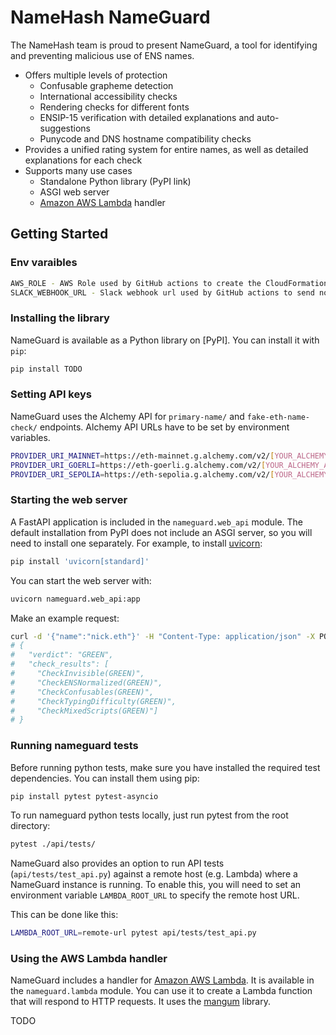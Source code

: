 # NameHash NameGuard

The NameHash team is proud to present NameGuard, a tool for identifying and preventing malicious use of ENS names.

- Offers multiple levels of protection
  - Confusable grapheme detection
  - International accessibility checks
  - Rendering checks for different fonts
  - ENSIP-15 verification with detailed explanations and auto-suggestions
  - Punycode and DNS hostname compatibility checks
- Provides a unified rating system for entire names, as well as detailed explanations for each check
- Supports many use cases
  - Standalone Python library (PyPI link)
  - ASGI web server
  - [Amazon AWS Lambda](https://aws.amazon.com/lambda/) handler

## Getting Started

### Env varaibles

```bash
AWS_ROLE - AWS Role used by GitHub actions to create the CloudFormation infrastructure for deploying NameGuard as an AWS Lambda and pushing the latest build image to AWS ECR.
SLACK_WEBHOOK_URL - Slack webhook url used by GitHub actions to send notifications of deployment success or failure to the dev team's slack channel.
```

### Installing the library

NameGuard is available as a Python library on [PyPI]. You can install it with `pip`:

```bash
pip install TODO
```

### Setting API keys

NameGuard uses the Alchemy API for `primary-name/` and `fake-eth-name-check/` endpoints. Alchemy API URLs have to be set by environment variables.
```bash
PROVIDER_URI_MAINNET=https://eth-mainnet.g.alchemy.com/v2/[YOUR_ALCHEMY_API_KEY]
PROVIDER_URI_GOERLI=https://eth-goerli.g.alchemy.com/v2/[YOUR_ALCHEMY_API_KEY]
PROVIDER_URI_SEPOLIA=https://eth-sepolia.g.alchemy.com/v2/[YOUR_ALCHEMY_API_KEY]
```

### Starting the web server

A FastAPI application is included in the `nameguard.web_api` module. The default installation from PyPI does not include an ASGI server, so you will need to install one separately. For example, to install [uvicorn](https://www.uvicorn.org):

```bash
pip install 'uvicorn[standard]'
```

You can start the web server with:

```bash
uvicorn nameguard.web_api:app
```

Make an example request:

```bash
curl -d '{"name":"nick.eth"}' -H "Content-Type: application/json" -X POST http://localhost:8000
# {
#   "verdict": "GREEN",
#   "check_results": [
#     "CheckInvisible(GREEN)",
#     "CheckENSNormalized(GREEN)",
#     "CheckConfusables(GREEN)",
#     "CheckTypingDifficulty(GREEN)",
#     "CheckMixedScripts(GREEN)"]
# }
```

### Running nameguard tests
Before running python tests, make sure you have installed the 
required test dependencies. You can install them using pip:

```bash
pip install pytest pytest-asyncio
```

To run nameguard python tests locally, just run pytest 
from the root directory:
```bash
pytest ./api/tests/
```

NameGuard also provides an option to run API tests (`api/tests/test_api.py`)
against a remote host (e.g. Lambda) where a NameGuard instance is running.
To enable this, you will need to set an environment variable 
`LAMBDA_ROOT_URL` to specify the remote host URL.

This can be done like this:
```bash
LAMBDA_ROOT_URL=remote-url pytest api/tests/test_api.py
```

### Using the AWS Lambda handler

NameGuard includes a handler for [Amazon AWS Lambda](https://aws.amazon.com/lambda/). It is available in the `nameguard.lambda` module. You can use it to create a Lambda function that will respond to HTTP requests. It uses the [mangum](https://mangum.io) library.

TODO